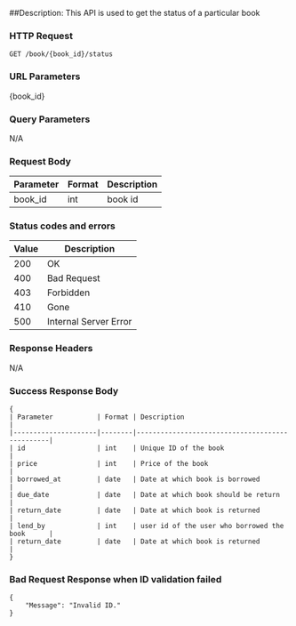 ##Description: This API is used to get the status of a particular book

### HTTP Request
`GET /book/{book_id}/status `

### URL Parameters
{book_id}

### Query Parameters
N/A


### Request Body
| Parameter | Format | Description                                |
|-----------|--------|--------------------------------------------|
| book_id   | int    | book id                                    |


### Status codes and errors
| Value | Description           |
|-------|-----------------------|
| 200   | OK                    |
| 400   | Bad Request           |
| 403   | Forbidden             |
| 410   | Gone                  |
| 500   | Internal Server Error |

### Response Headers
N/A

### Success Response Body
```
{
| Parameter           | Format | Description                                    |
|---------------------|--------|------------------------------------------------|
| id                  | int    | Unique ID of the book                          |
| price               | int    | Price of the book                              |
| borrowed_at         | date   | Date at which book is borrowed                 |
| due_date            | date   | Date at which book should be return            |
| return_date         | date   | Date at which book is returned                 |
| lend_by             | int    | user id of the user who borrowed the book      |
| return_date         | date   | Date at which book is returned                 |  
}
```
### Bad Request Response when ID validation failed
```
{
    "Message": "Invalid ID."
}
```

